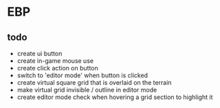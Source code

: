# EBP

## todo

- create ui button
- create in-game mouse use
- create click action on button
- switch to 'editor mode' when button is clicked
- create virtual square grid that is overlaid on the terrain
- make virtual grid invisible / outline in editor mode
- create editor mode check when hovering a grid section to highlight it
